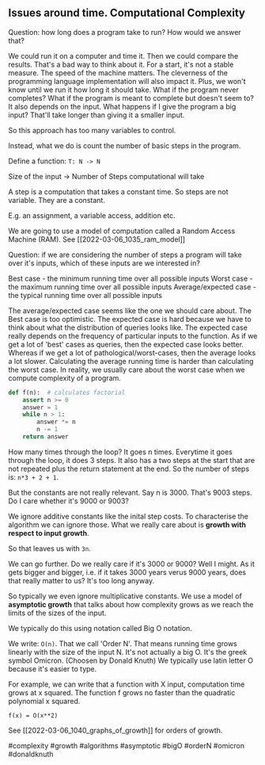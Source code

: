 ## Issues around time. Computational Complexity

Question: how long does a program take to run? How would we answer that?

We could run it on a computer and time it. Then we could compare the results. That's a bad way to think about it. For a start, it's not a stable measure. The speed of the machine matters. The cleverness of the programming language implementation will also impact it. Plus, we won't know until we run it how long it should take. What if the program never completes? What if the program is meant to complete but doesn't seem to? It also depends on the input. What happens if I give the program a big input? That'll take longer than giving it a smaller input.

So this approach has too many variables to control.

Instead, what we do is count the number of basic steps in the program.

Define a function: `T: N -> N`

Size of the input -> Number of Steps computational will take

A step is a computation that takes a constant time. So steps are not variable. They are a constant.

E.g. an assignment, a variable access, addition etc.

We are going to use a model of computation called a Random Access Machine (RAM). See [[2022-03-06_1035_ram_model]]

Question: if we are considering the number of steps a program will take over it's inputs, which of these inputs are we interested in?

Best case - the minimum running time over all possible inputs
Worst case - the maximum running time over all possible inputs
Average/expected case - the typical running time over all possible inputs

The average/expected case seems like the one we should care about. The Best case is too optimistic. The expected case is hard because we have to think about what the distribution of queries looks like. The expected case really depends on the frequency of particular inputs to the function. As if we get a lot of 'best' cases as queries, then the expected case looks better. Whereas if we get a lot of pathological/worst-cases, then the average looks a lot slower. Calculating the average running time is harder than calculating the worst case. In reality, we usually care about the worst case when we compute complexity of a program.

```python
def f(n):  # calculates factorial
    assert n >= 0
    answer = 1
    while n > 1:
        answer *= n
        n -= 1
    return answer
```

How many times through the loop? It goes n times. Everytime it goes through the loop, it does 3 steps. It also has a two steps at the start that are not repeated plus the return statement at the end. So the number of steps is: `n*3 + 2 + 1`.

But the constants are not really relevant. Say n is 3000. That's 9003 steps. Do I care whether it's 9000 or 9003?

We ignore additive constants like the inital step costs. To characterise the algorithm we can ignore those. What we really care about is **growth with respect to input growth**.

So that leaves us with `3n`.

We can go further. Do we really care if it's 3000 or 9000? Well I might. As it gets bigger and bigger, i.e. if it takes 3000 years verus 9000 years, does that really matter to us? It's too long anyway.

So typically we even ignore multiplicative constants. We use a model of **asymptotic growth** that talks about how complexity grows as we reach the limits of the sizes of the input.

We typically do this using notation called Big O notation.

We write: `O(n)`. That we call 'Order N'. That means running time grows linearly with the size of the input N. It's not actually a big O. It's the greek symbol Omicron. (Choosen by Donald Knuth) We typically use latin letter O because it's easier to type.

For example, we can write that a function with X input, computation time grows at x squared. The function f grows no faster than the quadratic polynomial x squared.

```
f(x) = O(x**2)
```

See [[2022-03-06_1040_graphs_of_growth]] for orders of growth.

#complexity
#growth
#algorithms
#asymptotic
#bigO
#orderN
#omicron
#donaldknuth
